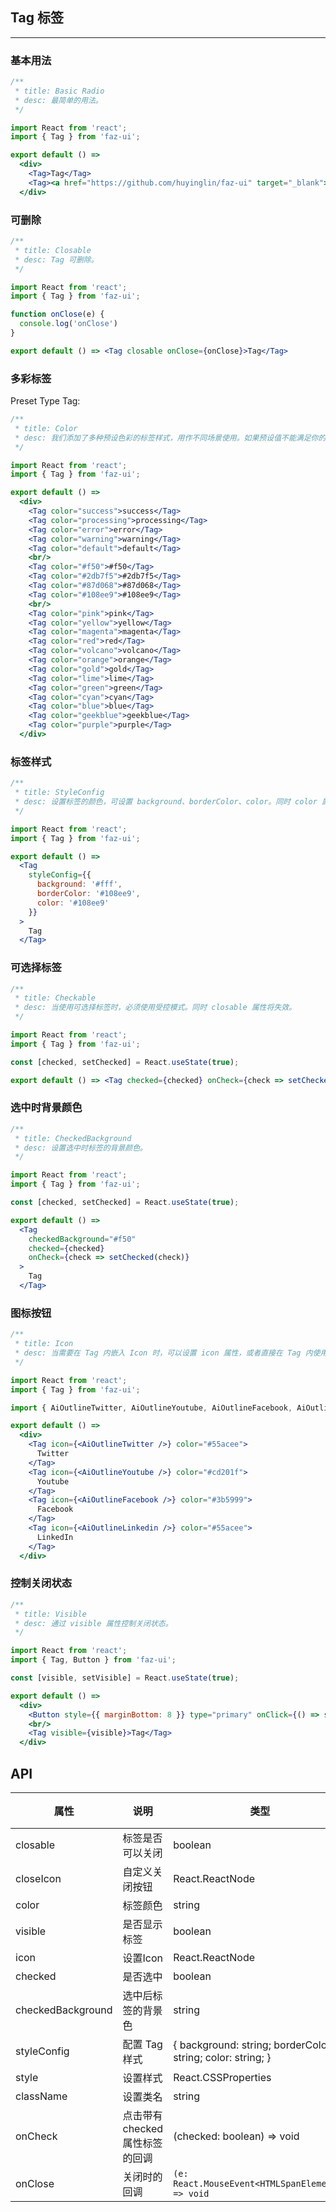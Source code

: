 ## Tag 标签
---

### 基本用法

```jsx
/**
 * title: Basic Radio
 * desc: 最简单的用法。
 */

import React from 'react';
import { Tag } from 'faz-ui';

export default () =>
  <div>
    <Tag>Tag</Tag>
    <Tag><a href="https://github.com/huyinglin/faz-ui" target="_blank">Link</a></Tag>
  </div>
```
### 可删除

```jsx
/**
 * title: Closable
 * desc: Tag 可删除。
 */

import React from 'react';
import { Tag } from 'faz-ui';

function onClose(e) {
  console.log('onClose')
}

export default () => <Tag closable onClose={onClose}>Tag</Tag>
```
### 多彩标签
Preset Type Tag:

```jsx
/**
 * title: Color
 * desc: 我们添加了多种预设色彩的标签样式，用作不同场景使用。如果预设值不能满足你的需求，可以设置为具体的色值。
 */

import React from 'react';
import { Tag } from 'faz-ui';

export default () =>
  <div>
    <Tag color="success">success</Tag>
    <Tag color="processing">processing</Tag>
    <Tag color="error">error</Tag>
    <Tag color="warning">warning</Tag>
    <Tag color="default">default</Tag>
    <br/>
    <Tag color="#f50">#f50</Tag>
    <Tag color="#2db7f5">#2db7f5</Tag>
    <Tag color="#87d068">#87d068</Tag>
    <Tag color="#108ee9">#108ee9</Tag>
    <br/>
    <Tag color="pink">pink</Tag>
    <Tag color="yellow">yellow</Tag>
    <Tag color="magenta">magenta</Tag>
    <Tag color="red">red</Tag>
    <Tag color="volcano">volcano</Tag>
    <Tag color="orange">orange</Tag>
    <Tag color="gold">gold</Tag>
    <Tag color="lime">lime</Tag>
    <Tag color="green">green</Tag>
    <Tag color="cyan">cyan</Tag>
    <Tag color="blue">blue</Tag>
    <Tag color="geekblue">geekblue</Tag>
    <Tag color="purple">purple</Tag>
  </div>
```
### 标签样式

```jsx
/**
 * title: StyleConfig
 * desc: 设置标签的颜色，可设置 background、borderColor、color。同时 color 属性将失效。
 */

import React from 'react';
import { Tag } from 'faz-ui';

export default () =>
  <Tag
    styleConfig={{
      background: '#fff',
      borderColor: '#108ee9',
      color: '#108ee9'
    }}
  >
    Tag
  </Tag>
```
### 可选择标签

```jsx
/**
 * title: Checkable
 * desc: 当使用可选择标签时，必须使用受控模式。同时 closable 属性将失效。
 */

import React from 'react';
import { Tag } from 'faz-ui';

const [checked, setChecked] = React.useState(true);

export default () => <Tag checked={checked} onCheck={check => setChecked(check)}>Tag</Tag>
```
### 选中时背景颜色

```jsx
/**
 * title: CheckedBackground
 * desc: 设置选中时标签的背景颜色。
 */

import React from 'react';
import { Tag } from 'faz-ui';

const [checked, setChecked] = React.useState(true);

export default () =>
  <Tag
    checkedBackground="#f50"
    checked={checked}
    onCheck={check => setChecked(check)}
  >
    Tag
  </Tag>
```
### 图标按钮

```jsx
/**
 * title: Icon
 * desc: 当需要在 Tag 内嵌入 Icon 时，可以设置 icon 属性，或者直接在 Tag 内使用 Icon 组件。如果想控制 Icon 具体的位置，只能直接使用 Icon 组件，而非 icon 属性。
 */

import React from 'react';
import { Tag } from 'faz-ui';

import { AiOutlineTwitter, AiOutlineYoutube, AiOutlineFacebook, AiOutlineLinkedin } from 'react-icons/ai';

export default () =>
  <div>
    <Tag icon={<AiOutlineTwitter />} color="#55acee">
      Twitter
    </Tag>
    <Tag icon={<AiOutlineYoutube />} color="#cd201f">
      Youtube
    </Tag>
    <Tag icon={<AiOutlineFacebook />} color="#3b5999">
      Facebook
    </Tag>
    <Tag icon={<AiOutlineLinkedin />} color="#55acee">
      LinkedIn
    </Tag>
  </div>
```
### 控制关闭状态

```jsx
/**
 * title: Visible
 * desc: 通过 visible 属性控制关闭状态。
 */

import React from 'react';
import { Tag, Button } from 'faz-ui';

const [visible, setVisible] = React.useState(true);

export default () =>
  <div>
    <Button style={{ marginBottom: 8 }} type="primary" onClick={() => setVisible(!visible)}>Toggle Visible</Button>
    <br/>
    <Tag visible={visible}>Tag</Tag>
  </div>
```
## API

| 属性       | 说明  | 类型   | 默认值  |
| --------- | ----- | ------ | ------ |
|closable | 标签是否可以关闭 | boolean | false |
|closeIcon | 自定义关闭按钮 | React.ReactNode | - |
|color | 标签颜色 | string | - |
|visible | 是否显示标签 | boolean | true |
|icon | 设置Icon | React.ReactNode | - |
|checked | 是否选中 | boolean | false |
|checkedBackground | 选中后标签的背景色 | string | - |
|styleConfig | 配置 Tag 样式 | { background: string; borderColor: string; color: string; } | - |
|style | 设置样式 | React.CSSProperties | - |
|className | 设置类名 | string | - |
|onCheck | 点击带有 checked 属性标签的回调 | (checked: boolean) => void | - |
|onClose | 关闭时的回调 | `(e: React.MouseEvent<HTMLSpanElement>) => void` | - |